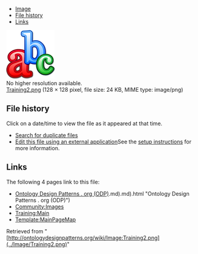 * [Image](../Image/Training2.png#file)
* [File history](../Image/Training2.png#filehistory)
* [Links](../Image/Training2.png#filelinks)

[![Image:Training2.png](../images/7/70/Training2.png)](../images/7/70/Training2.png)  
No higher resolution available.  
[Training2.png](../images/7/70/Training2.png)‎ (128 × 128 pixel, file size: 24 KB, MIME type: image/png)

## File history

Click on a date/time to view the file as it appeared at that time.



  
* [Search for duplicate files](http://ontologydesignpatterns.org/wiki/Special:FileDuplicateSearch/Training2.png "Special:FileDuplicateSearch/Training2.png")
* [Edit this file using an external application](http://ontologydesignpatterns.org/wiki/index.php?title=Image:Training2.png&action=edit&externaledit=true&mode=file "Image:Training2.png")See the [setup instructions](http://www.mediawiki.org/wiki/Manual:External_editors "http://www.mediawiki.org/wiki/Manual:External_editors") for more information.

## Links



The following 4 pages link to this file:


* [Ontology Design Patterns . org (ODP)](../Ontology_Design_Patterns_._org_(ODP)).md).md).html "Ontology Design Patterns . org (ODP)")
* [Community:Images](../Community/Images "Community:Images")
* [Training:Main](../Training/Main "Training:Main")
* [Template:MainPageMap](../Template/MainPageMap "Template:MainPageMap")


Retrieved from "[http://ontologydesignpatterns.org/wiki/Image:Training2.png](../Image/Training2.png)"